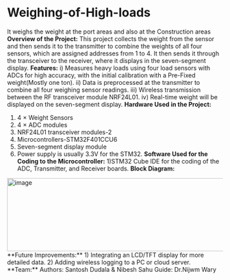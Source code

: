 # Weighing-of-High-loads
It weighs the weight at the port areas and also at the Construction areas
**Overview of the Project:**
This project collects the weight from the sensor and then sends it to the transmitter to combine the weights of all four sensors, which are assigned addresses from 1 to 4. It then sends it through the transceiver to the receiver, where it displays in the seven-segment display.
**Features:**
i) Measures heavy loads using four load sensors with ADCs for high accuracy, with the initial calibration with a Pre-Fixed weight(Mostly one ton).
ii) Data is preprocessed at the transmitter to combine all four weighing sensor readings.
iii) Wireless transmission between the RF transceiver module NRF24L01.
iv) Real-time weight will be displayed on the seven-segment display.
**Hardware Used in the Project:**
1) 4 × Weight Sensors
2) 4 × ADC modules
3) NRF24L01 transceiver modules-2 
4) Microcontrollers-STM32F401CCU6
5) Seven-segment display module
6) Power supply is usually 3.3V for the STM32.
**Software Used for the Coding to the Microcontroller:**
1)STM32 Cube IDE for the coding of the ADC, Transmitter, and Receiver boards.
**Block Diagram:**
<img width="540" height="171" alt="image" src="https://github.com/user-attachments/assets/572679ca-ef87-47ca-a7ce-cce4a89db20f" />
**Future Improvements:**
1) Integrating an LCD/TFT display for more detailed data.
2) Adding wireless logging to a PC or cloud server.
**Team:**
Authors: Santosh Dudala & Nibesh Sahu
Guide: Dr.Nijwm Wary
